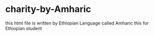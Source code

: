 # charity-by-Amharic
this html file is written by Ethiopian Language called Amharic this for Ethiopian student 
